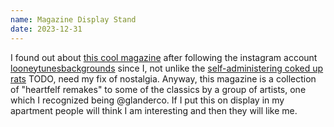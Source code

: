 ```yaml
---
name: Magazine Display Stand
date: 2023-12-31
---
```


I found out about [this cool magazine](https://www.lulu.com/shop/be%C3%B1at-iturbe/looney-tunes-backgrounds-zine/paperback/product-2y9wmq.html?page=1&pageSize=4) after following the instagram account [looneytunesbackgrounds](https://www.instagram.com/looneytunesbackgrounds) since I, not unlike the [self-administering coked up rats](https://www.ncbi.nlm.nih.gov/pmc/articles/PMC4156291/) TODO, need my fix of nostalgia. Anyway, this magazine is a collection of "heartfelf remakes" to some of the classics by a group of artists, one which I recognized being @glanderco. If I put this on display in my apartment people will think I am interesting and then they will like me.
